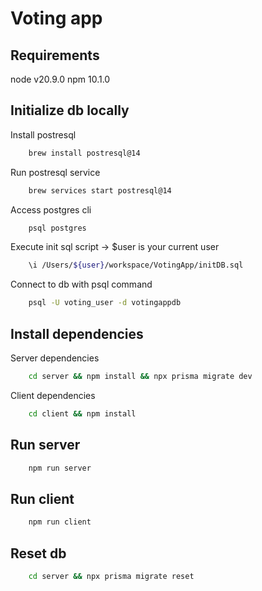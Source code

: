 # Voting app

## Requirements

node v20.9.0
npm 10.1.0

## Initialize db locally

Install postresql

```bash
    brew install postresql@14
```

Run postresql service

```bash
    brew services start postresql@14
```

Access postgres cli

```bash
    psql postgres
```

Execute init sql script -> $user is your current user

```bash
    \i /Users/${user}/workspace/VotingApp/initDB.sql
```

Connect to db with psql command

```bash
    psql -U voting_user -d votingappdb
```

## Install dependencies

Server dependencies

```bash
    cd server && npm install && npx prisma migrate dev
```

Client dependencies

```bash
    cd client && npm install
```

## Run server

```bash
    npm run server
```

## Run client

```bash
    npm run client
```

## Reset db

```bash
    cd server && npx prisma migrate reset
```
